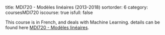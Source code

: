 title: MDI720 - Modèles linéaires (2013-2018)
sortorder: 6
category: coursesMDI720
iscourse: true
isfull: false

This course is in French, and deals with Machine Learning.
details can be found here [MDI720 - Modèles linéaires](MDI720.html).
